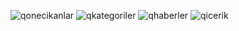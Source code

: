 ![qonecikanlar](https://user-images.githubusercontent.com/106344213/188594065-32cbce22-d916-4bf0-801a-50c6e7d9b876.PNG)
![qkategoriler](https://user-images.githubusercontent.com/106344213/188594099-983441ff-04a9-46db-aeb0-f5b16c45411a.PNG)
![qhaberler](https://user-images.githubusercontent.com/106344213/188594118-ca0a4612-3e0f-4a63-9f96-4fd99d582556.PNG)
![qicerik](https://user-images.githubusercontent.com/106344213/188594141-e9bf2657-8d37-4c25-8306-80b77fcb65ef.PNG)
